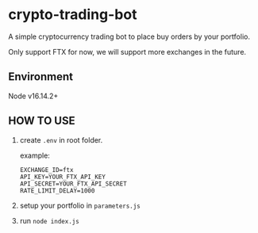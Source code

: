 # crypto-trading-bot

A simple cryptocurrency trading bot to place buy orders by your portfolio.

Only support FTX for now, we will support more exchanges in the future.

## Environment

Node v16.14.2+

## HOW TO USE

1. create `.env` in root folder.

   example:

   ```text
   EXCHANGE_ID=ftx
   API_KEY=YOUR_FTX_API_KEY
   API_SECRET=YOUR_FTX_API_SECRET
   RATE_LIMIT_DELAY=1000
   ```

2. setup your portfolio in `parameters.js`

3. run `node index.js`
